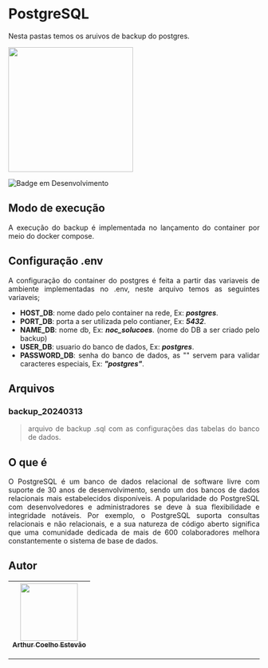 <div  Align="justify">

# PostgreSQL

Nesta pastas temos os aruivos de backup do postgres.

<div><img src="https://miro.medium.com/v2/resize:fit:610/1*lZrXmWJRDLqIImJThs5Lrw.png" width=250> </div>

![Badge em Desenvolvimento](http://img.shields.io/static/v1?label=STATUS&message=EM%20DESENVOLVIMENTO&color=GREEN&style=for-the-badge)

## Modo de execução

A execução do backup é implementada no lançamento do container por meio do docker compose.

## Configuração .env
A configuração do container do postgres é feita a partir das variaveis de ambiente implementadas no .env, neste arquivo temos as seguintes variaveis;

- **HOST_DB**: nome dado pelo container na rede, Ex: ***postgres***.
- **PORT_DB**: porta a ser utilizada pelo contianer, Ex: ***5432***.
- **NAME_DB**: nome db, Ex: ***noc_solucoes***. (nome do DB a ser criado pelo backup)
- **USER_DB**: usuario do banco de dados, Ex: ***postgres***.
- **PASSWORD_DB**: senha do banco de dados, as "" servem para validar caracteres especiais, Ex: ***"postgres"***.

## Arquivos

### backup_20240313
> arquivo de backup .sql com as configurações das tabelas do banco de dados.

## O que é

O PostgreSQL é um banco de dados relacional de software livre com suporte de 30 anos de desenvolvimento, sendo um dos bancos de dados relacionais mais estabelecidos disponíveis. A popularidade do PostgreSQL com desenvolvedores e administradores se deve à sua flexibilidade e integridade notáveis. Por exemplo, o PostgreSQL suporta consultas relacionais e não relacionais, e a sua natureza de código aberto significa que uma comunidade dedicada de mais de 600 colaboradores melhora constantemente o sistema de base de dados.

## Autor
| [<img src="https://avatars.githubusercontent.com/u/56831082?v=4" width=115><br><sub>Arthur Coelho Estevão</sub>](https://github.com/arthurcoelho442) |
| :---: |

---
</div>